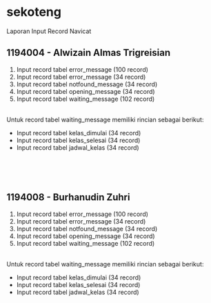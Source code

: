 # sekoteng

Laporan Input Record Navicat

## 1194004 - Alwizain Almas Trigreisian  
1. Input record tabel error_message (100 record)
2. Input record tabel error_message (34 record)
3. Input record tabel notfound_message (34 record)
4. Input record tabel opening_message (34 record)
5. Input record tabel waiting_message (102 record)
<br>
Untuk record tabel waiting_message memiliki rincian sebagai berikut:

* Input record tabel kelas_dimulai (34 record)
* Input record tabel kelas_selesai (34 record)
* Input record tabel jadwal_kelas (34 record)
<br>
<br>
<br>

## 1194008 - Burhanudin Zuhri
1. Input record tabel error_message (100 record)
2. Input record tabel error_message (34 record)
3. Input record tabel notfound_message (34 record)
4. Input record tabel opening_message (34 record)
5. Input record tabel waiting_message (102 record)
<br>
Untuk record tabel waiting_message memiliki rincian sebagai berikut:

* Input record tabel kelas_dimulai (34 record)
* Input record tabel kelas_selesai (34 record)
* Input record tabel jadwal_kelas (34 record)